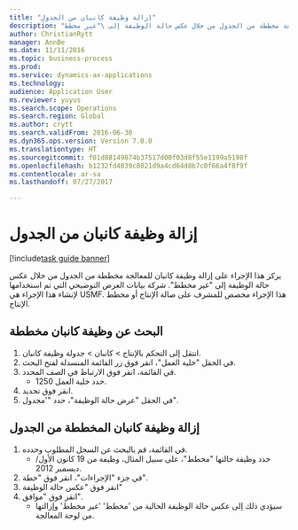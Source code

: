 ```yaml
--- 
title: "إزالة وظيفة كانبان من الجدول"
description: "يركز هذا الإجراء على إزالة وظيفة كانبان للمعالجة مخططة من الجدول من خلال عكس حالة الوظيفة إلى \"غير مخطط\"."
author: ChristianRytt
manager: AnnBe
ms.date: 11/11/2016
ms.topic: business-process
ms.prod: 
ms.service: dynamics-ax-applications
ms.technology: 
audience: Application User
ms.reviewer: yuyus
ms.search.scope: Operations
ms.search.region: Global
ms.author: crytt
ms.search.validFrom: 2016-06-30
ms.dyn365.ops.version: Version 7.0.0
ms.translationtype: HT
ms.sourcegitcommit: f01d88149074b37517d00f03d8f55e1199a5198f
ms.openlocfilehash: b1232fd4039c8021d9a4cd64d8b7c0f66a4f8f9f
ms.contentlocale: ar-sa
ms.lasthandoff: 07/27/2017

---
```

# <a name="remove-a-kanban-job-from-the-schedule"></a>إزالة وظيفة كانبان من الجدول

[!include[task guide banner](../../includes/task-guide-banner.md)]

يركز هذا الإجراء على إزالة وظيفة كانبان للمعالجة مخططة من الجدول من خلال عكس حالة الوظيفة إلى "غير مخطط". شركة بيانات العرض التوضيحي التي تم استخدامها لإنشاء هذا الإجراء هي USMF. هذا الإجراء مخصص للمشرف على صالة الإنتاج‬ أو مخطط الإنتاج‬.


## <a name="find-a-planned-kanban-job"></a>البحث عن وظيفة كانبان مخططة
1. انتقل إلى التحكم بالإنتاج‬ > كانبان > جدولة وظيفة كانبان‬.
2. في الحقل "خلية العمل"، انقر فوق زر القائمة المنسدلة لفتح البحث.
3. في القائمة، انقر فوق الارتباط في الصف المحدد.
    * حدد خلية العمل 1250.  
4. انقر فوق تحديد.
5. في الحقل "عرض حالة الوظيفة‬"، حدد "'مجدول".

## <a name="remove-the-planned-kanban-job-from-the-schedule"></a>إزالة وظيفة كانبان المخططة من الجدول
1. في القائمة، قم بالبحث عن السجل المطلوب وحدده.
    * حدد وظيفة حالتها "مخطط"، على سبيل المثال، وظيفة من 19 كانون الأول/ديسمبر 2012.  
2. في جزء "الإجراءات"، انقر فوق "خطة".
3. انقر فوق "عكس حالة الوظيفة"
4. انقر فوق "موافق".
    * سيؤدي ذلك إلى عكس حالة الوظيفة الحالية من 'مخطط' 'غير مخطط' وإزالتها من لوحة المعالجة.   


